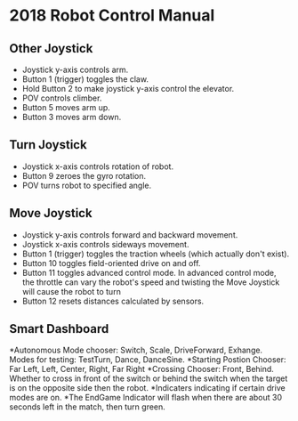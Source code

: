 # 2018 Robot Control Manual

## Other Joystick

* Joystick y-axis controls arm.
* Button 1 (trigger) toggles the claw.
* Hold Button 2 to make joystick y-axis control the elevator.
* POV controls climber.
* Button 5 moves arm up.
* Button 3 moves arm down.

## Turn Joystick

* Joystick x-axis controls rotation of robot.
* Button 9 zeroes the gyro rotation.
* POV turns robot to specified angle.

## Move Joystick

* Joystick y-axis controls forward and backward movement.
* Joystick x-axis controls sideways movement.
* Button 1 (trigger) toggles the traction wheels (which actually don't exist).
* Button 10 toggles field-oriented drive on and off.
* Button 11 toggles advanced control mode. In advanced control mode, the throttle can vary the robot's speed and twisting the Move Joystick will cause the robot to turn
* Button 12 resets distances calculated by sensors.

## Smart Dashboard

*Autonomous Mode chooser: Switch, Scale, DriveForward, Exhange. Modes for testing: TestTurn, Dance, DanceSine.
*Starting Postion Chooser: Far Left, Left, Center, Right, Far Right
*Crossing Chooser: Front, Behind. Whether to cross in front of the switch or behind the switch when the target is on the opposite side then the robot.
*Indicaters indicating if certain drive modes are on.
*The EndGame Indicator will flash when there are about 30 seconds left in the match, then turn green.